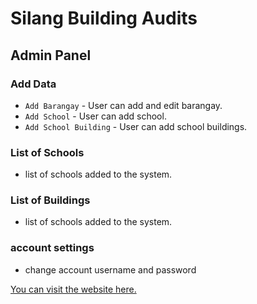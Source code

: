 # Silang Building Audits

## Admin Panel

### Add Data
- `Add Barangay` - User can add and edit barangay.
- `Add School` - User can add school.
- `Add School Building` - User can add school buildings.

### List of Schools
- list of schools added to the system.
### List of Buildings
- list of schools added to the system.

### account settings
- change account username and password


[You can visit the website here.](http://silang-building-audits.unaux.com/)






